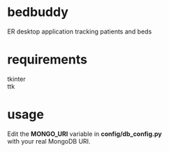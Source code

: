 # bedbuddy
ER desktop application tracking patients and beds
<br>
# requirements
tkinter<br>
ttk
<br>
# usage
Edit the **MONGO_URI** variable in **config/db_config.py**<br>
with your real MongoDB URI.